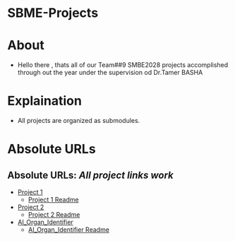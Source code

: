 # SBME-Projects
# About
- Hello there , thats all of our Team##9 SMBE2028 projects accomplished through out the year under the supervision od Dr.Tamer BASHA
# Explaination
- All projects are organized as submodules.
# Absolute URLs
## Absolute URLs: *All project links work*
- [Project 1](https://github.com/MuhammadMoustafa/test_project_1)
  - [Project 1 Readme](https://github.com/MuhammadMoustafa/test_project_1/blob/main/README.md)
- [Project 2](https://github.com/MuhammadMoustafa/test_main_project/tree/main/test_project_2)
  - [Project 2 Readme](https://github.com/MuhammadMoustafa/test_main_project/blob/main/test_project_2/README.md)
- [AI_Organ_Identifier](https://github.com/hamdy-cufe-eng/Ai-Organ-Identifier)
  - [AI_Organ_Identifier Readme](https://github.com/hamdy-cufe-eng/Ai-Organ-Identifier/README.md)

